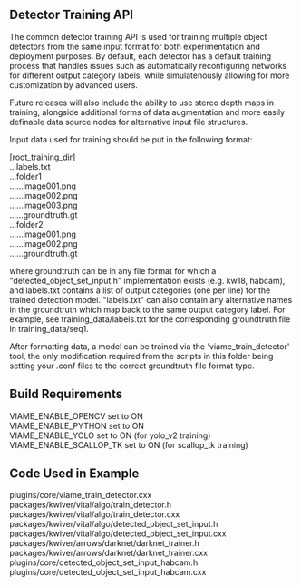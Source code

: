 Detector Training API
---------------------

The common detector training API is used for training multiple object
detectors from the same input format for both experimentation and
deployment purposes. By default, each detector has a default training
process that handles issues such as automatically reconfiguring networks
for different output category labels, while simulatenously allowing for
more customization by advanced users. <br>

Future releases will also include the ability to use stereo depth
maps in training, alongside additional forms of data augmentation
and more easily definable data source nodes for alternative input
file structures. <br>

Input data used for training should be put in the following format: <br>

[root_training_dir] <br>
...labels.txt <br>
...folder1 <br>
......image001.png <br>
......image002.png <br>
......image003.png <br>
......groundtruth.gt <br>
...folder2 <br>
......image001.png <br>
......image002.png <br>
......groundtruth.gt <br>

where groundtruth can be in any file format for which a
"detected_object_set_input.h" implementation exists (e.g. kw18, habcam),
and labels.txt contains a list of output categories (one per line) for
the trained detection model. "labels.txt" can also contain any alternative
names in the groundtruth which map back to the same output category label.
For example, see training_data/labels.txt for the corresponding groundtruth
file in training_data/seq1. <br>

After formatting data, a model can be trained via the 'viame_train_detector'
tool, the only modification required from the scripts in this folder being
setting your .conf files to the correct groundtruth file format type. <br>


Build Requirements
------------------

VIAME_ENABLE_OPENCV set to ON <br>
VIAME_ENABLE_PYTHON set to ON <br>
VIAME_ENABLE_YOLO set to ON (for yolo_v2 training) <br>
VIAME_ENABLE_SCALLOP_TK set to ON (for scallop_tk training) <br>


Code Used in Example
--------------------

plugins/core/viame_train_detector.cxx <br>
packages/kwiver/vital/algo/train_detector.h <br>
packages/kwiver/vital/algo/train_detector.cxx <br>
packages/kwiver/vital/algo/detected_object_set_input.h <br>
packages/kwiver/vital/algo/detected_object_set_input.cxx <br>
packages/kwiver/arrows/darknet/darknet_trainer.h <br>
packages/kwiver/arrows/darknet/darknet_trainer.cxx <br>
plugins/core/detected_object_set_input_habcam.h <br>
plugins/core/detected_object_set_input_habcam.cxx <br>
